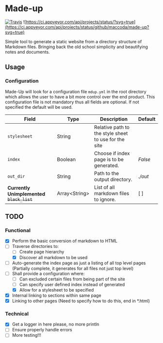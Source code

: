 # Made-up
[![Travis](https://img.shields.io/travis/maccoda/made-up.svg)]()
![https://ci.appveyor.com/api/projects/status/?svg=true](https://ci.appveyor.com/api/projects/status/github/maccoda/made-up?svg=true)

Simple tool to generate a static website from a directory structure of Markdown
files. Bringing back the old school simplicity and beautifying notes and
documents.

## Usage
### Configuration
Made-Up will look for a configuration file `mdup.yml` in the root directory
which allows the user to have a bit more control over the end product. This
configuration file is not mandatory thus all fields are optional. If not
specified the default will be used.

| Field | Type | Description | Default |
|---|---| --- | --- |
|`stylesheet` | String | Relative path to the style sheet to use for the site|  |
|`index` | Boolean | Choose if index page is to be generated. | *False* |
| `out_dir`| String | Path to the output directory. | *./out*|
| **Currently Unimplemented** ~~`black_list`~~|  Array\<String\> | List of all markdown files to ignore. | [ ] |

## TODO

### Functional
- [X] Perform the basic conversion of markdown to HTML
- [ ] Traverse directories to:
  - [ ] Create page hierarchy
  - [X] Discover all markdown to be used
- [ ] Auto-generate the index page as just a listing of all top level pages
(Partially complete, it generates for all files not just top level)
- [ ] Shall provide a configuration where:
  - [ ] Can excluded certain files from being part of the site
  - [ ] Can specify user defined index instead of generated
  - [X] Allow for a stylesheet to be specified
- [X] Internal linking to sections within same page
- [X] Linking to other pages (Need to specify how to do this, end in *.html)

### Technical
- [X] Get a logger in here please, no more println
- [ ] Ensure properly handle errors
- [ ] More testing!!!
